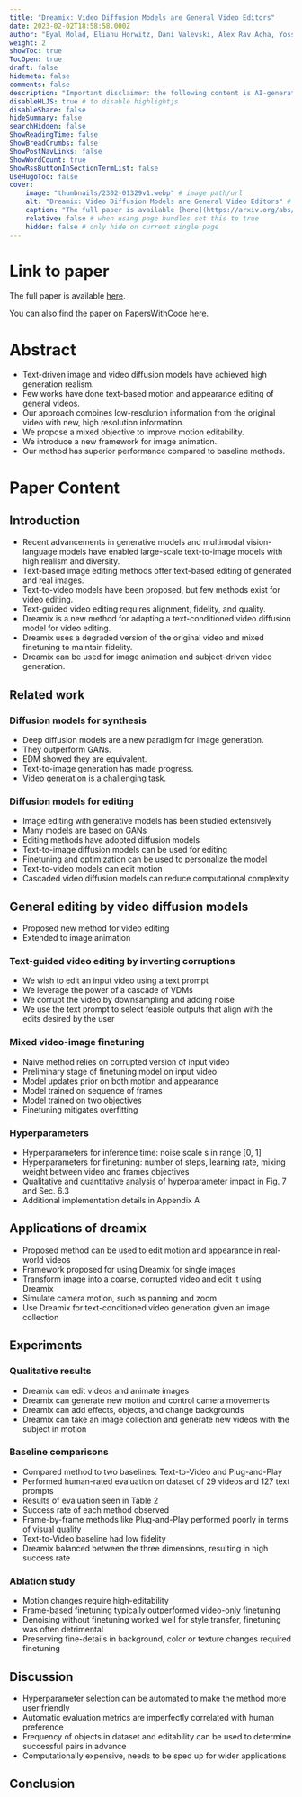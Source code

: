 ```yaml
---
title: "Dreamix: Video Diffusion Models are General Video Editors"
date: 2023-02-02T18:58:58.000Z
author: "Eyal Molad, Eliahu Horwitz, Dani Valevski, Alex Rav Acha, Yossi Matias and 3 others"
weight: 2
showToc: true
TocOpen: true
draft: false
hidemeta: false
comments: false
description: "Important disclaimer: the following content is AI-generated, please make sure to fact check the presented information by reading the full paper."
disableHLJS: true # to disable highlightjs
disableShare: false
hideSummary: false
searchHidden: false
ShowReadingTime: false
ShowBreadCrumbs: false
ShowPostNavLinks: false
ShowWordCount: true
ShowRssButtonInSectionTermList: false
UseHugoToc: false
cover:
    image: "thumbnails/2302-01329v1.webp" # image path/url
    alt: "Dreamix: Video Diffusion Models are General Video Editors" # alt text
    caption: "The full paper is available [here](https://arxiv.org/abs/2302.01329)." # display caption under cover
    relative: false # when using page bundles set this to true
    hidden: false # only hide on current single page
---
```


# Link to paper
The full paper is available [here](https://arxiv.org/abs/2302.01329).

You can also find the paper on PapersWithCode [here](https://paperswithcode.com/paper/dreamix-video-diffusion-models-are-general).

# Abstract
- Text-driven image and video diffusion models have achieved high generation realism.
- Few works have done text-based motion and appearance editing of general videos.
- Our approach combines low-resolution information from the original video with new, high resolution information.
- We propose a mixed objective to improve motion editability.
- We introduce a new framework for image animation.
- Our method has superior performance compared to baseline methods.

# Paper Content

## Introduction
- Recent advancements in generative models and multimodal vision-language models have enabled large-scale text-to-image models with high realism and diversity.
- Text-based image editing methods offer text-based editing of generated and real images.
- Text-to-video models have been proposed, but few methods exist for video editing.
- Text-guided video editing requires alignment, fidelity, and quality.
- Dreamix is a new method for adapting a text-conditioned video diffusion model for video editing.
- Dreamix uses a degraded version of the original video and mixed finetuning to maintain fidelity.
- Dreamix can be used for image animation and subject-driven video generation.

## Related work

### Diffusion models for synthesis
- Deep diffusion models are a new paradigm for image generation.
- They outperform GANs.
- EDM showed they are equivalent.
- Text-to-image generation has made progress.
- Video generation is a challenging task.

### Diffusion models for editing
- Image editing with generative models has been studied extensively
- Many models are based on GANs
- Editing methods have adopted diffusion models
- Text-to-image diffusion models can be used for editing
- Finetuning and optimization can be used to personalize the model
- Text-to-video models can edit motion
- Cascaded video diffusion models can reduce computational complexity

## General editing by video diffusion models
- Proposed new method for video editing
- Extended to image animation

### Text-guided video editing by inverting corruptions
- We wish to edit an input video using a text prompt
- We leverage the power of a cascade of VDMs
- We corrupt the video by downsampling and adding noise
- We use the text prompt to select feasible outputs that align with the edits desired by the user

### Mixed video-image finetuning
- Naive method relies on corrupted version of input video
- Preliminary stage of finetuning model on input video
- Model updates prior on both motion and appearance
- Model trained on sequence of frames
- Model trained on two objectives
- Finetuning mitigates overfitting

### Hyperparameters
- Hyperparameters for inference time: noise scale s in range [0, 1]
- Hyperparameters for finetuning: number of steps, learning rate, mixing weight between video and frames objectives
- Qualitative and quantitative analysis of hyperparameter impact in Fig. 7 and Sec. 6.3
- Additional implementation details in Appendix A

## Applications of dreamix
- Proposed method can be used to edit motion and appearance in real-world videos
- Framework proposed for using Dreamix for single images
- Transform image into a coarse, corrupted video and edit it using Dreamix
- Simulate camera motion, such as panning and zoom
- Use Dreamix for text-conditioned video generation given an image collection

## Experiments

### Qualitative results
- Dreamix can edit videos and animate images
- Dreamix can generate new motion and control camera movements
- Dreamix can add effects, objects, and change backgrounds
- Dreamix can take an image collection and generate new videos with the subject in motion

### Baseline comparisons
- Compared method to two baselines: Text-to-Video and Plug-and-Play
- Performed human-rated evaluation on dataset of 29 videos and 127 text prompts
- Results of evaluation seen in Table 2
- Success rate of each method observed
- Frame-by-frame methods like Plug-and-Play performed poorly in terms of visual quality
- Text-to-Video baseline had low fidelity
- Dreamix balanced between the three dimensions, resulting in high success rate

### Ablation study
- Motion changes require high-editability
- Frame-based finetuning typically outperformed video-only finetuning
- Denoising without finetuning worked well for style transfer, finetuning was often detrimental
- Preserving fine-details in background, color or texture changes required finetuning

## Discussion
- Hyperparameter selection can be automated to make the method more user friendly
- Automatic evaluation metrics are imperfectly correlated with human preference
- Frequency of objects in dataset and editability can be used to determine successful pairs in advance
- Computationally expensive, needs to be sped up for wider applications

## Conclusion
